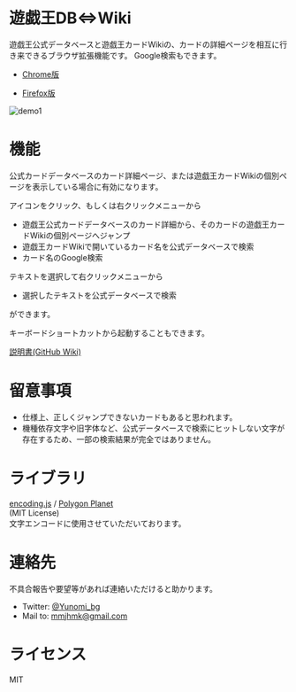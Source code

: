 遊戯王DB⇔Wiki
===
遊戯王公式データベースと遊戯王カードWikiの、カードの詳細ページを相互に行き来できるブラウザ拡張機能です。
Google検索もできます。

- [Chrome版](https://chrome.google.com/webstore/detail/cadgamooaanhajkihpahcbckdpjikpff?authuser=0&hl=ja)

- [Firefox版](https://addons.mozilla.org/ja/firefox/addon/%E9%81%8A%E6%88%AF%E7%8E%8Bdb-wiki/)

![demo1](https://user-images.githubusercontent.com/69983803/124773881-503a4e00-df78-11eb-9142-754c2152f239.gif)

# 機能

公式カードデータベースのカード詳細ページ、または遊戯王カードWikiの個別ページを表示している場合に有効になります。

アイコンをクリック、もしくは右クリックメニューから
- 遊戯王公式カードデータベースのカード詳細から、そのカードの遊戯王カードWikiの個別ページへジャンプ
- 遊戯王カードWikiで開いているカード名を公式データベースで検索
- カード名のGoogle検索

テキストを選択して右クリックメニューから
- 選択したテキストを公式データベースで検索

ができます。

キーボードショートカットから起動することもできます。

[説明書(GitHub Wiki)](https://github.com/uyayimon/YuGiOh-CardDB-Wiki/wiki)


# 留意事項
- 仕様上、正しくジャンプできないカードもあると思われます。
- 機種依存文字や旧字体など、公式データベースで検索にヒットしない文字が存在するため、一部の検索結果が完全ではありません。

# ライブラリ
[encoding.js](https://github.com/polygonplanet/encoding.js)
/
[Polygon Planet](https://github.com/polygonplanet)  
(MIT License)  
文字エンコードに使用させていただいております。


# 連絡先
不具合報告や要望等があれば連絡いただけると助かります。
- Twitter: [@Yunomi_bg](https://twitter.com/Yunomi_bg)
- Mail to: mmjhmk@gmail.com

# ライセンス
MIT
